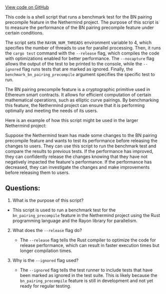 [View code on GitHub](https://github.com/NethermindEth/nethermind/src/bench_precompiles/run_bn_pairing_meter.sh)

This code is a shell script that runs a benchmark test for the BN pairing precompile feature in the Nethermind project. The purpose of this script is to measure the performance of the BN pairing precompile feature under certain conditions. 

The script sets the `RAYON_NUM_THREADS` environment variable to 4, which specifies the number of threads to use for parallel processing. Then, it runs the `cargo test` command with the `--release` flag, which compiles the code with optimizations enabled for better performance. The `--nocapture` flag allows the output of the test to be printed to the console, while the `--ignored` flag runs tests that are marked as ignored. Finally, the `benchmark_bn_pairing_precompile` argument specifies the specific test to run.

The BN pairing precompile feature is a cryptographic primitive used in Ethereum smart contracts. It allows for efficient computation of certain mathematical operations, such as elliptic curve pairings. By benchmarking this feature, the Nethermind project can ensure that it is performing optimally and meeting the needs of its users.

Here is an example of how this script might be used in the larger Nethermind project:

Suppose the Nethermind team has made some changes to the BN pairing precompile feature and wants to test its performance before releasing the changes to users. They can use this script to run the benchmark test and compare the results to previous tests. If the performance has improved, they can confidently release the changes knowing that they have not negatively impacted the feature's performance. If the performance has decreased, they can investigate the changes and make improvements before releasing them to users.
## Questions: 
 1. What is the purpose of this script?
   - This script is used to run a benchmark test for the `bn_pairing_precompile` feature in the Nethermind project using the Rust programming language and the Rayon library for parallelism.

2. What does the `--release` flag do?
   - The `--release` flag tells the Rust compiler to optimize the code for release performance, which can result in faster execution times but longer compilation times.

3. Why is the `--ignored` flag used?
   - The `--ignored` flag tells the test runner to include tests that have been marked as ignored in the test suite. This is likely because the `bn_pairing_precompile` feature is still in development and not yet ready for regular testing.